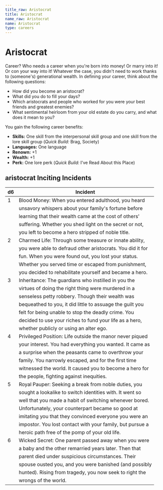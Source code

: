 ```yaml
---
title_raw: Aristocrat
title: Aristocrat
name_raw: Aristocrat
name: Aristocrat
type: careers
---
```


# Aristocrat

Career? Who needs a career when you're born into money! Or marry into it! Or con your way into it! Whatever the case, you didn't need to work thanks to (someone's) generational wealth. In defining your career, think about the following questions:

- How did you become an aristocrat?
- What did you do to fill your days?
- Which aristocrats and people who worked for you were your best friends and greatest enemies?
- What sentimental heirloom from your old estate do you carry, and what does it mean to you?

You gain the following career benefits:

- **Skills:** One skill from the interpersonal skill group and one skill from the lore skill group (*Quick Build:* Brag, Society)
- **Languages:** One language
- **Renown:** +1
- **Wealth:** +1
- **Perk:** One lore perk (*Quick Build:* I've Read About this Place)

## **aristocrat Inciting Incidents**

| d6  | Incident                                                   |
| --- | ---------------------------------------------------------- |
| 1   | Blood Money: When you entered adulthood, you heard         |
|     | unsavory whispers about your family's fortune before       |
|     | learning that their wealth came at the cost of others'     |
|     | suffering. Whether you shed light on the secret or not,    |
|     | you left to become a hero stripped of noble title.         |
| 2   | Charmed Life: Through some treasure or innate ability,     |
|     | you were able to defraud other aristocrats. You did it for |
|     | fun. When you were found out, you lost your status.        |
|     | Whether you served time or escaped from punishment,        |
|     | you decided to rehabilitate yourself and became a hero.    |
| 3   | Inheritance: The guardians who instilled in you the        |
|     | virtues of doing the right thing were murdered in a        |
|     | senseless petty robbery. Though their wealth was           |
|     | bequeathed to you, it did little to assuage the guilt you  |
|     | felt for being unable to stop the deadly crime. You        |
|     | decided to use your riches to fund your life as a hero,    |
|     | whether publicly or using an alter ego.                    |
| 4   | Privileged Position: Life outside the manor never piqued   |
|     | your interest. You had everything you wanted. It came as   |
|     | a surprise when the peasants came to overthrow your        |
|     | family. You narrowly escaped, and for the first time       |
|     | witnessed the world. It caused you to become a hero for    |
|     | the people, fighting against inequities.                   |
| 5   | Royal Pauper: Seeking a break from noble duties, you       |
|     | sought a lookalike to switch identities with. It went so   |
|     | well that you made a habit of switching whenever bored.    |
|     | Unfortunately, your counterpart became so good at          |
|     | imitating you that they convinced everyone you were an     |
|     | impostor. You lost contact with your family, but pursue a  |
|     | heroic path free of the pomp of your old life.             |
| 6   | Wicked Secret: One parent passed away when you were        |
|     | a baby and the other remarried years later. Then that      |
|     | parent died under suspicious circumstances. Their          |
|     | spouse ousted you, and you were banished (and possibly     |
|     | hunted). Rising from tragedy, you now seek to right the    |
|     | wrongs of the world.                                       |
